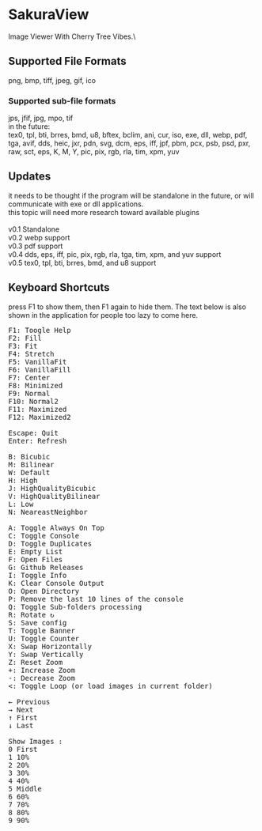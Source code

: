 ﻿# SakuraView
Image Viewer With Cherry Tree Vibes.\

## Supported File Formats
png, bmp, tiff, jpeg, gif, ico
### Supported sub-file formats
jps, jfif, jpg, mpo, tif
\
in the future:\
tex0, tpl, bti, brres, bmd, u8, bftex, bclim, ani, cur, iso,
exe, dll, webp, pdf, tga, avif, dds, heic, jxr, pdn, svg,
dcm, eps, iff, jpf, pbm, pcx, psb, psd, pxr, raw, sct, eps, K, M, Y,
pic, pix, rgb, rla, tim, xpm, yuv

## Updates
it needs to be thought if the program will be standalone in the future, or will communicate with exe or dll applications.\
this topic will need more research toward available plugins\
\
v0.1 Standalone\
v0.2 webp support\
v0.3 pdf support\
v0.4 dds, eps, iff, pic, pix, rgb, rla, tga, tim, xpm, and yuv support\
v0.5 tex0, tpl, bti, brres, bmd, and u8 support

## Keyboard Shortcuts
press F1 to show them, then F1 again to hide them. The text below is also shown in the application for people too lazy to come here.
<pre>
F1: Toogle Help
F2: Fill
F3: Fit
F4: Stretch
F5: VanillaFit
F6: VanillaFill
F7: Center
F8: Minimized
F9: Normal
F10: Normal2
F11: Maximized
F12: Maximized2

Escape: Quit
Enter: Refresh

B: Bicubic
M: Bilinear
W: Default
H: High
J: HighQualityBicubic
V: HighQualityBilinear
L: Low
N: NeareastNeighbor

A: Toggle Always On Top
C: Toggle Console
D: Toggle Duplicates
E: Empty List
F: Open Files
G: Github Releases
I: Toggle Info
K: Clear Console Output
O: Open Directory
P: Remove the last 10 lines of the console
Q: Toggle Sub-folders processing
R: Rotate ↻
S: Save config
T: Toggle Banner
U: Toggle Counter
X: Swap Horizontally
Y: Swap Vertically
Z: Reset Zoom
+: Increase Zoom
-: Decrease Zoom
<: Toggle Loop (or load images in current folder)

← Previous
→ Next
↑ First
↓ Last

Show Images :
0 First
1 10%
2 20%
3 30%
4 40%
5 Middle
6 60%
7 70%
8 80%
9 90%
</pre>
